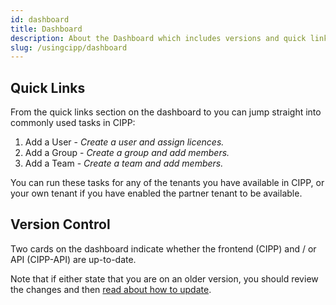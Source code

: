 ```yaml
---
id: dashboard
title: Dashboard
description: About the Dashboard which includes versions and quick links
slug: /usingcipp/dashboard
---
```


## Quick Links

From the quick links section on the dashboard to you can jump straight into commonly used tasks in CIPP:

1. Add a User - _Create a user and assign licences._
1. Add a Group - _Create a group and add members._
1. Add a Team - _Create a team and add members._

You can run these tasks for any of the tenants you have available in CIPP, or your own tenant if you have enabled the partner tenant to be available.

## Version Control

Two cards on the dashboard indicate whether the frontend (CIPP) and / or API (CIPP-API) are up-to-date.

Note that if either state that you are on an older version, you should review the changes and then [read about how to update](/docs/user/updating).
